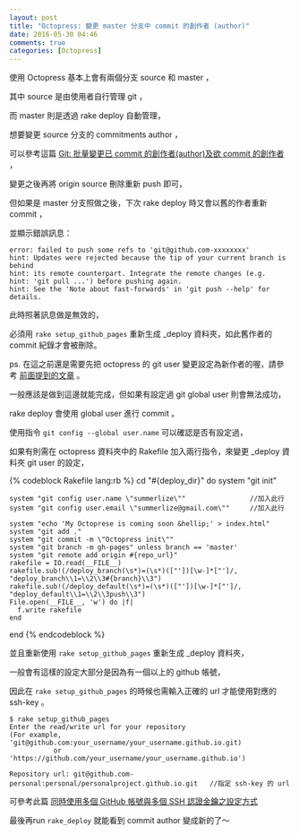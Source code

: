 ```yaml
---
layout: post
title: "Octopress: 變更 master 分支中 commit 的創作者 (author)"
date: 2016-05-30 04:46
comments: true
categories: [Octopress]
---
```


使用 Octopress 基本上會有兩個分支 source 和 master ，

其中 source 是由使用者自行管理 git ，

而 master 則是透過 rake deploy 自動管理，

想要變更 source 分支的 commitments author ，

可以參考這篇 [Git: 批量變更已 commit 的創作者(author)及欲 commit 的創作者](/blog/2016/05/21/git-batch-change-author-of-previous-old-commits-and-new-commits) ，

變更之後再將 origin source 刪除重新 push 即可，

但如果是 master 分支照做之後，下次 rake deploy 時又會以舊的作者重新 commit ，

並顯示錯誤訊息：

	error: failed to push some refs to 'git@github.com-xxxxxxxx'
	hint: Updates were rejected because the tip of your current branch is behind
	hint: its remote counterpart. Integrate the remote changes (e.g.
	hint: 'git pull ...') before pushing again.
	hint: See the 'Note about fast-forwards' in 'git push --help' for details.

此時照著訊息做是無效的，

必須用 `rake setup_github_pages` 重新生成 _deploy 資料夾，如此舊作者的 commit 紀錄才會被刪除。

ps. 在這之前還是需要先把 octopress 的 git user 變更設定為新作者的喔，請參考 [前面提到的文章](/blog/2016/05/21/git-batch-change-author-of-previous-old-commits-and-new-commits) 。

一般應該是做到這邊就能完成，但如果有設定過 git global user 則會無法成功，

rake deploy 會使用 global user 進行 commit 。

使用指令 `git config --global user.name` 可以確認是否有設定過，

如果有則需在 octopress 資料夾中的 Rakefile 加入兩行指令，來變更 _deploy 資料夾 git user 的設定，

{% codeblock Rakefile lang:rb %}
cd "#{deploy_dir}" do
    system "git init"
    	
    system "git config user.name \"summerlize\""                //加入此行
    system "git config user.email \"summerlize@gmail.com\""     //加入此行
    
    system "echo 'My Octoprese is coming soon &hellip;' > index.html"
    system "git add ."
    system "git commit -m \"Octopress init\""
    system "git branch -m gh-pages" unless branch == 'master'
    system "git remote add origin #{repo_url}"
    rakefile = IO.read(__FILE__)
    rakefile.sub!(/deploy_branch(\s*)=(\s*)(["'])[\w-]*["']/, "deploy_branch\\1=\\2\\3#{branch}\\3")
    rakefile.sub!(/deploy_default(\s*)=(\s*)(["'])[\w-]*["']/, "deploy_default\\1=\\2\\3push\\3")
    File.open(__FILE__, 'w') do |f|
      f.write rakefile
    end
  end
{% endcodeblock %}


並且重新使用 `rake setup_github_pages` 重新生成 _deploy 資料夾，

一般會有這樣的設定大部分是因為有一個以上的 github 帳號，

因此在 `rake setup_github_pages` 的時候也需輸入正確的 url 才能使用對應的 ssh-key 。

	$ rake setup_github_pages
	Enter the read/write url for your repository
	(For example, 'git@github.com:your_username/your_username.github.io.git)
	           or 'https://github.com/your_username/your_username.github.io')
	           
	Repository url: git@github.com-personal:personal/personalproject.github.io.git   //指定 ssh-key 的 url

可參考此篇 [同時使用多個 GitHub 帳號與多個 SSH 認證金鑰之設定方式](/blog/2016/05/21/multiple-github-accounts-with-different-ssh-key/)

最後再run `rake_deploy` 就能看到 commit author 變成新的了～









